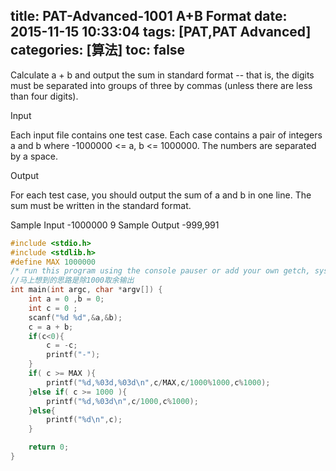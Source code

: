 title: PAT-Advanced-1001 A+B Format
date: 2015-11-15 10:33:04
tags: [PAT,PAT Advanced]
categories: [算法]
toc: false
---
Calculate a + b and output the sum in standard format -- that is, the digits must be separated into groups of three by commas (unless there are less than four digits).

Input

Each input file contains one test case. Each case contains a pair of integers a and b where -1000000 <= a, b <= 1000000. The numbers are separated by a space.
<!--more-->
Output

For each test case, you should output the sum of a and b in one line. The sum must be written in the standard format.

Sample Input
-1000000 9
Sample Output
-999,991
```c
#include <stdio.h>
#include <stdlib.h>
#define MAX 1000000
/* run this program using the console pauser or add your own getch, system("pause") or input loop */
//马上想到的思路是除1000取余输出 
int main(int argc, char *argv[]) {
    int a = 0 ,b = 0;
    int c = 0 ;
    scanf("%d %d",&a,&b);
    c = a + b; 
    if(c<0){
        c = -c;
        printf("-");
    }
    if( c >= MAX ){
        printf("%d,%03d,%03d\n",c/MAX,c/1000%1000,c%1000);
    }else if( c >= 1000 ){
        printf("%d,%03d\n",c/1000,c%1000);
    }else{
        printf("%d\n",c);
    }

    return 0;
}
```
